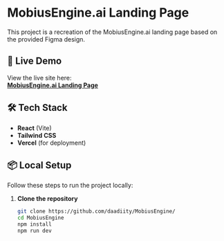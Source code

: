 # MobiusEngine.ai Landing Page

This project is a recreation of the MobiusEngine.ai landing page based on the provided Figma design.

## 🚀 Live Demo
View the live site here:  
[**MobiusEngine.ai Landing Page**](https://vercel.com/aadityas-projects-b6e5beac/mobius-engine/DaZtXCu53vQ7W4mRaR6oH8CaUKoC)

## 🛠 Tech Stack
- **React** (Vite)
- **Tailwind CSS**
- **Vercel** (for deployment)

## 📦 Local Setup

Follow these steps to run the project locally:

1. **Clone the repository**
   ```bash
   git clone https://github.com/daadiity/MobiusEngine/
   cd MobiusEngine
   npm install
   npm run dev
   ```

